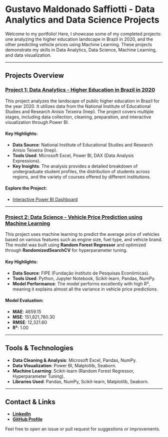# Gustavo Maldonado Saffiotti - Data Analytics and Data Science Projects

Welcome to my portfolio! Here, I showcase some of my completed projects: one analyzing the higher education landscape in Brazil in 2020, and the other predicting vehicle prices using Machine Learning. These projects demonstrate my skills in Data Analytics, Data Science, Machine Learning, and data visualization.

---

## Projects Overview

### [Project 1: Data Analytics - Higher Education in Brazil in 2020](https://github.com/Gustavo-Saffiotti/Data_Analytics)

This project analyzes the landscape of public higher education in Brazil for the year 2020. It utilizes data from the National Institute of Educational Studies and Research Anísio Teixeira (Inep). The project covers multiple stages, including data collection, cleaning, preparation, and interactive visualization through Power BI.

#### Key Highlights:
- **Data Source**: National Institute of Educational Studies and Research Anísio Teixeira (Inep).
- **Tools Used**: Microsoft Excel, Power BI, DAX (Data Analysis Expressions).
- **Key Insights**: The analysis provides a detailed breakdown of undergraduate student profiles, the distribution of students across regions, and the variety of courses offered by different institutions.

#### Explore the Project:
- [Interactive Power BI Dashboard](https://app.powerbi.com/view?r=eyJrIjoiOTcxMjBmN2YtZWFhNS00YzA4LWE2NzEtNzRmZGQ3OWY5ZmE5IiwidCI6IjJkM2IxMDY0LTc1MDEtNDQ0NC04MzRlLTI2YmI2NjNkMzhmZSJ9&pageName=ReportSectione93835085c205b6e0c94)
  
---

### [Project 2: Data Science - Vehicle Price Prediction using Machine Learning](https://github.com/Gustavo-Saffiotti/Data_Science)

This project uses machine learning to predict the average price of vehicles based on various features such as engine size, fuel type, and vehicle brand. The model was built using **Random Forest Regressor** and optimized through **RandomizedSearchCV** for hyperparameter tuning.

#### Key Highlights:
- **Data Source**: FIPE (Fundação Instituto de Pesquisas Econômicas).
- **Tools Used**: Python, Jupyter Notebook, Scikit-learn, Pandas, NumPy.
- **Model Performance**: The model performs excellently with high R², meaning it explains almost all the variance in vehicle price predictions.

#### Model Evaluation:
- **MAE**: 4659.15
- **MSE**: 151,821,780.30
- **RMSE**: 12,321.60
- **R²**: 1.00

---

## Tools & Technologies

- **Data Cleaning & Analysis**: Microsoft Excel, Pandas, NumPy.
- **Data Visualization**: Power BI, Matplotlib, Seaborn.
- **Machine Learning**: Scikit-learn (Random Forest Regressor, Hyperparameter Tuning).
- **Libraries Used**: Pandas, NumPy, Scikit-learn, Matplotlib, Seaborn.

---

## Contact & Links

- **[LinkedIn](https://www.linkedin.com/in/gustavo-maldonado-saffiotti)**
- **[GitHub Profile](https://github.com/Gustavo-Saffiotti)**

Feel free to open an issue or pull request for suggestions or improvements.
